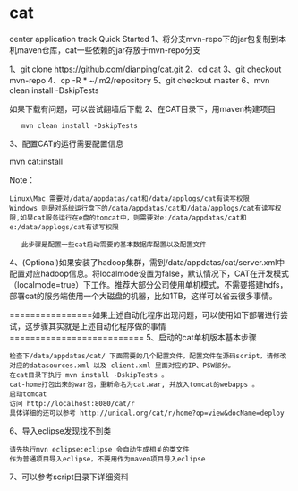 # cat
center application track
Quick Started
 1、将分支mvn-repo下的jar包复制到本机maven仓库，cat一些依赖的jar存放于mvn-repo分支

 1、git clone https://github.com/dianping/cat.git
 2、cd cat
 3、git checkout mvn-repo
 4、cp -R * ~/.m2/repository
 5、git checkout master
 6、mvn clean install -DskipTests

如果下载有问题，可以尝试翻墙后下载
2、在CAT目录下，用maven构建项目

       mvn clean install -DskipTests
3、配置CAT的运行需要配置信息

mvn cat:install

Note：

    Linux\Mac 需要对/data/appdatas/cat和/data/applogs/cat有读写权限
    Windows 则是对系统运行盘下的/data/appdatas/cat和/data/applogs/cat有读写权限,如果cat服务运行在e盘的tomcat中，则需要对e:/data/appdatas/cat和e:/data/applogs/cat有读写权限

       此步骤是配置一些cat启动需要的基本数据库配置以及配置文件
4、(Optional)如果安装了hadoop集群，需到/data/appdatas/cat/server.xml中配置对应hadoop信息。将localmode设置为false，默认情况下，CAT在开发模式（localmode=true）下工作。推荐大部分公司使用单机模式，不需要搭建hdfs，部署cat的服务端使用一个大磁盘的机器，比如1TB，这样可以省去很多事情。

================如果上述自动化程序出现问题，可以使用如下部署进行尝试，这步骤其实就是上述自动化程序做的事情==========================
5、启动的cat单机版本基本步骤

    检查下/data/appdatas/cat/ 下面需要的几个配置文件，配置文件在源码script，请修改对应的datasources.xml 以及 client.xml 里面对应的IP、PSW部分。
    在cat目录下执行 mvn install -DskipTests 。
    cat-home打包出来的war包，重新命名为cat.war, 并放入tomcat的webapps 。
    启动tomcat
    访问 http://localhost:8080/cat/r
    具体详细的还可以参考 http://unidal.org/cat/r/home?op=view&docName=deploy

6、导入eclipse发现找不到类

    请先执行mvn eclipse:eclipse 会自动生成相关的类文件
    作为普通项目导入eclipse，不要用作为maven项目导入eclipse

7、可以参考script目录下详细资料
